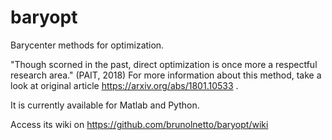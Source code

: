 # baryopt

Barycenter methods for optimization. 

"Though scorned in the past, direct optimization is once more a respectful research area." (PAIT, 2018)
For more information about this method, take a look at original article https://arxiv.org/abs/1801.10533 .

It is currently available for Matlab and Python.

Access its wiki on https://github.com/brunolnetto/baryopt/wiki
